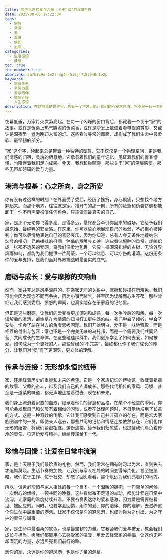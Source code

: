 ```yaml
---
title: 那些无声的爱与力量：关于“家”的深情告白
date: 2025-08-05 17:22:34
tags:
  - 家庭
  - 亲情
  - 爱
  - 温暖
  - 成长
  - 治愈
categories:
  - 生活感悟
  - 情感
toc: true
toc_number: true
abbrlink: 5a7b8c9d-1e2f-3g4h-5i6j-7k8l9m0n1o2p
keywords:
  - 家庭关系
  - 亲情力量
  - 爱与陪伴
  - 情感连接
  - 人生感悟
description: 在这喧嚣的世界里，总有一个地方，能让我们的心安然停泊。它不是一砖一瓦的堆砌，而是无数个瞬间、无数份情感交织而成的温暖港湾——那就是家。今天，我想与你一同，轻轻揭开“家”的神秘面纱，感受那些无声却深沉的爱与力量，体悟它如何塑造我们，又如何成为我们生命中最坚实的后盾。
---
```


夜幕低垂，万家灯火次第亮起。在每一个闪烁的窗口背后，都藏着一个关于“家”的故事。或许是饭桌上热气腾腾的饭菜香，或许是沙发上依偎着看电视的剪影，又或许是深夜里一盏为晚归人留的灯。这些看似寻常的画面，却构成了我们生命中最柔软、最坚韧的部分。

“家”这个字，读起来总是带着一种独特的暖意，它不仅仅是一个物理空间，更是我们情感的归宿，灵魂的栖息地。它承载着我们的童年记忆，见证着我们的青春懵懂，也陪伴着我们走向成熟。今天，我想和你聊聊，那些关于“家”的深层感悟，那些无声却磅礴的爱与力量。

## 港湾与根基：心之所向，身之所安

你有没有过这样的时刻？在外面受了委屈，经历了挫折，身心俱疲，只想找个地方躲起来。而那个地方，往往就是家。推开门的那一刻，所有的疲惫和伪装仿佛都能卸下，你不再需要扮演任何角色，只需做回最真实的自己。

家，是那个无论你飞得多高、走得多远，最终都会牵引你回来的磁场。它给予我们最原始、最纯粹的安全感。在这里，你可以放心地展现自己的脆弱，不必担心被评判；你可以尽情地表达自己的喜怒哀乐，因为你知道，总有人会无条件地接纳你。父母的唠叨，兄弟姐妹的打闹，伴侣的理解与支持，这些看似琐碎的日常，却编织成一张密不透风的爱网，将我们温柔地包裹。它像一棵深深扎根的古树，无论外界风雨如何，都能为我们提供一片荫蔽，一个可以喘息、可以疗伤的港湾。这份无条件的爱与支持，是我们面对外界挑战时最坚实的底气。

## 磨砺与成长：爱与摩擦的交响曲

然而，家并非总是风平浪静的。在亲密无间的关系中，摩擦和碰撞在所难免。我们可能会因为观念不同而争执，因为小事而赌气，甚至因为误解而心生芥蒂。那些曾经让我们感到委屈、愤怒的瞬间，也真实地存在于家庭的记忆里。

但正是这些磨砺，让我们的爱变得更加深刻和成熟。每一次争吵后的和解，每一次误解后的澄清，都像是在为情感的纽带打上更牢固的结。我们学会了倾听，学会了妥协，学会了站在对方的角度思考问题。我们开始明白，爱不是一味地索取，而是相互的付出与包容；家也不是一个完美无缺的乌托邦，而是一个需要我们共同经营、共同成长的生命体。在这些磕磕绊绊中，我们逐渐学会了如何去爱，如何被爱，如何成为一个更好的人。那些曾经的“不完美”，最终都化作了我们成长的养分，让我们对“爱”有了更深刻、更立体的理解。

## 传承与连接：无形却永恒的纽带

家，还承载着历史的重量和未来的希望。它是一个家族记忆的博物馆，收藏着祖辈的故事、父辈的奋斗，以及我们自己的点滴成长。那些代代相传的家风、习惯、甚至是一道菜的味道，都无声地连接着过去、现在和未来。

我们身上流淌着家族的血液，继承着他们的智慧和品格。在某个不经意的瞬间，你可能会发现自己和父母有着相似的习惯，或者在处理问题时，不自觉地沿用了长辈的方式。这是一种奇妙的传承，它让我们感受到自己并非孤立的存在，而是宏大家族图谱中的一员。即使亲人远去，那些共同的记忆和情感连接依然存在，它们化作无形的纽带，将我们紧密相连。这份连接，给予我们归属感，也提醒我们肩负着传承的责任，将这份爱与精神，继续传递给下一代。

## 珍惜与回馈：让爱在日常中流淌

家，是上天赐予我们最珍贵的礼物。然而，我们常常在拥有时习以为常，直到失去才追悔莫及。生活节奏的加快，让我们与家人相处的时间变得碎片化，甚至被忽略。我们忙于工作、忙于社交，却忘了回头看看，那个永远为我们亮着灯的地方。

所以，请务必珍惜与家人相处的每一个当下。一个温暖的拥抱，一句简单的问候，一次耐心的倾听，一顿共同的晚餐，这些看似微不足道的举动，都能让爱在日常中流淌，让家庭的温度持续升温。不要吝啬表达你的爱和感激，因为爱是需要被看见、被回应的。同时，也要学会回馈，用你的爱、你的陪伴、你的理解，去滋养这个你生命中最重要的港湾。让家不仅仅是你的避风港，也成为你为之付出、为之守护的责任与甜蜜。

家，是生命中最温柔的底色，也是最坚韧的力量。它教会我们爱与被爱，教会我们成长与担当。愿我们都能用心去感受家的温暖，用爱去经营家的幸福，让这份无声却深沉的力量，永远照亮我们前行的路。

愿你的家，永远是你的避风港，也是你力量的源泉。